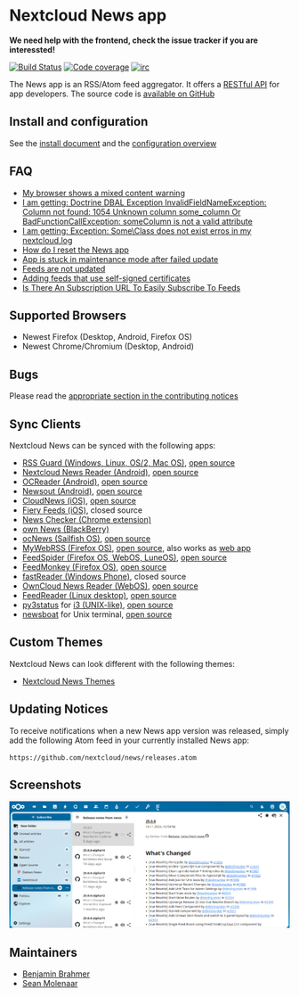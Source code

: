 # Nextcloud News app

**We need help with the frontend, check the issue tracker if you are interessted!**

[![Build Status](https://travis-ci.org/nextcloud/news.svg?branch=master)](https://travis-ci.org/nextcloud/news) [![Code coverage](https://img.shields.io/codecov/c/github/nextcloud/news.svg?style=flat-square)](https://codecov.io/gh/nextcloud/news/) [![irc](https://img.shields.io/badge/irc%20channel-%23nextcloud--news%20on%20freenode-blue.svg)](https://webchat.freenode.net/?channels=nextcloud-news)

The News app is an RSS/Atom feed aggregator. It offers a [RESTful API](https://github.com/nextcloud/news/tree/master/docs/externalapi) for app developers. The source code is [available on GitHub](https://github.com/nextcloud/news)

## Install and configuration
See the [install document](https://github.com/nextcloud/news/blob/master/docs/install.md) and the [configuration overview](https://github.com/nextcloud/news/blob/master/docs/configuration.md)

## FAQ
* [My browser shows a mixed content warning](https://github.com/nextcloud/news/blob/master/docs/faq/README.md#my-browser-shows-a-mixed-content-warning-connection-is-not-secure)
* [I am getting: Doctrine DBAL Exception InvalidFieldNameException: Column not found: 1054 Unknown column some_column Or BadFunctionCallException: someColumn is not a valid attribute](https://github.com/nextcloud/news/blob/master/docs/faq/README.md#i-am-getting-doctrine-dbal-exception-invalidfieldnameexception-column-not-found-1054-unknown-column-some_column-or-badfunctioncallexception-somecolumn-is-not-a-valid-attribute)
* [I am getting: Exception: Some\\Class does not exist erros in my nextcloud.log](https://github.com/nextcloud/news/blob/master/docs/faq/README.md#i-am-getting-exception-someclass-does-not-exist-erros-in-my-nextcloudlog)
* [How do I reset the News app](https://github.com/nextcloud/news/blob/master/docs/faq/README.md#how-do-i-reset-the-news-app)
* [App is stuck in maintenance mode after failed update](https://github.com/nextcloud/news/blob/master/docs/faq/README.md#app-is-stuck-in-maintenance-mode-after-failed-update)
* [Feeds are not updated](https://github.com/nextcloud/news/blob/master/docs/faq/README.md#feeds-are-not-updated)
* [Adding feeds that use self-signed certificates](https://github.com/nextcloud/news/blob/master/docs/faq/README.md#adding-feeds-that-use-self-signed-certificates)
* [Is There An Subscription URL To Easily Subscribe To Feeds](https://github.com/nextcloud/news/blob/master/docs/faq/README.md#is-there-an-subscription-url-to-easily-subscribe-to-feeds)

## Supported Browsers
* Newest Firefox (Desktop, Android, Firefox OS)
* Newest Chrome/Chromium (Desktop, Android)

## Bugs
Please read the [appropriate section in the contributing notices](https://github.com/nextcloud/news/blob/master/CONTRIBUTING.md#issues)

## Sync Clients
Nextcloud News can be synced with the following apps:
  * [RSS Guard (Windows, Linux, OS/2, Mac OS)](https://github.com/martinrotter/rssguard), [open source](https://github.com/martinrotter/rssguard)
  * [Nextcloud News Reader (Android)](https://play.google.com/store/apps/details?id=de.luhmer.owncloudnewsreader), [open source](https://github.com/nextcloud/news-android-app)
  * [OCReader (Android)](https://f-droid.org/repository/browse/?fdid=email.schaal.ocreader), [open source](https://github.com/schaal/ocreader)
  * [Newsout (Android)](https://play.google.com/store/apps/details?id=com.inspiredandroid.newsout), [open source](https://github.com/SimonSchubert/NewsOut)
  * [CloudNews (iOS)](https://itunes.apple.com/app/cloudnews-owncloud-news-reader/id683859706), [open source](https://github.com/owncloud/news-ios-app)
  * [Fiery Feeds (iOS)](https://apps.apple.com/us/app/fiery-feeds-rss-reader/id1158763303), closed source
  * [News Checker (Chrome extension)](https://chrome.google.com/webstore/detail/owncloud-news-checker/hnmagnmdnfdhabdlicankfbfhcdgbfhe)
  * [own News (BlackBerry)](http://appworld.blackberry.com/webstore/content/32767887/)
  * [ocNews (Sailfish OS)](http://www.buschmann23.de/entwicklung/anwendungen/ocnews/), [open source](https://github.com/Buschtrommel/ocNews)
  * [MyWebRSS (Firefox OS)](https://marketplace.firefox.com/app/mywebrss), [open source](https://github.com/ybulach/MyWebRSS), also works as [web app](http://html5.mywebrss.net/)
  * [FeedSpider (Firefox OS, WebOS, LuneOS)](http://www.feedspider.net/), [open source](https://github.com/OthelloVentures/feedspider)
  * [FeedMonkey (Firefox OS)](https://marketplace.firefox.com/app/feedmonkey), [open source](https://github.com/jeena/feedmonkey)
  * [fastReader (Windows Phone)](http://www.windowsphone.com/en-us/store/app/fastreader/e55e696d-aa45-4a49-bb1c-a1fc7fdabec1), closed source
  * [OwnCloud News Reader (WebOS)](http://www.webosnation.com/owncloud-news-reader), [open source](https://bitbucket.org/andpeters/webos-owncloud-news-reader)
  * [FeedReader (Linux desktop)](http://jangernert.github.io/FeedReader/), [open source](https://github.com/jangernert/FeedReader)
  * [py3status](https://github.com/ultrabug/py3status/) for [i3 (UNIX-like)](http://i3wm.org/), [open source](https://github.com/i3/i3)
  * [newsboat](http://newsboat.org/) for Unix terminal, [open source](https://github.com/newsboat/newsboat)

## Custom Themes
Nextcloud News can look different with the following themes:
  * [Nextcloud News Themes](https://github.com/cwmke/nextcloud-news-themes)

## Updating Notices
To receive notifications when a new News app version was released, simply add the following Atom feed in your currently installed News app:

    https://github.com/nextcloud/news/releases.atom

## Screenshots
![](https://raw.githubusercontent.com/nextcloud/news/master/screenshots/1.png)

## Maintainers

* [Benjamin Brahmer](https://github.com/Grotax)
* [Sean Molenaar](https://github.com/SMillerDev)
